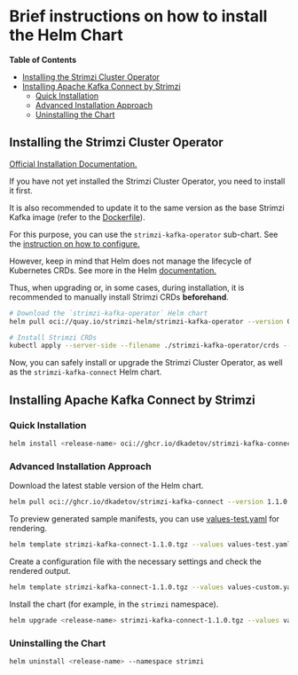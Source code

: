 
# Brief instructions on how to install the Helm Chart

**Table of Contents**
- [Installing the Strimzi Cluster Operator](#installing-strimzi-cluster-operator)
- [Installing Apache Kafka Connect by Strimzi](#installing-apache-kafka-connect-by-strimzi)
  - [Quick Installation](#quick-installation)
  - [Advanced Installation Approach](#advanced-installation-approach)
  - [Uninstalling the Chart](#uninstalling-the-chart)


## Installing the Strimzi Cluster Operator

[Official Installation Documentation.](https://github.com/strimzi/strimzi-kafka-operator/blob/main/helm-charts/helm3/strimzi-kafka-operator/README.md)

If you have not yet installed the Strimzi Cluster Operator, you need to install it first.

It is also recommended to update it to the same version as the base Strimzi Kafka image (refer to the [Dockerfile](/Dockerfile)).

For this purpose, you can use the `strimzi-kafka-operator` sub-chart. See the [instruction on how to configure.](/docs/HOW-TO-CONFIGURE.md#cluster-operator)

However, keep in mind that Helm does not manage the lifecycle of Kubernetes CRDs. See more in the Helm [documentation.](https://helm.sh/docs/chart_best_practices/custom_resource_definitions/#some-caveats-and-explanations)

Thus, when upgrading or, in some cases, during installation, it is recommended to manually install Strimzi CRDs **beforehand**.

```bash
# Download the `strimzi-kafka-operator` Helm chart
helm pull oci://quay.io/strimzi-helm/strimzi-kafka-operator --version 0.45.0 --untar

# Install Strimzi CRDs
kubectl apply --server-side --filename ./strimzi-kafka-operator/crds --recursive --namespace strimzi
```

Now, you can safely install or upgrade the Strimzi Cluster Operator, as well as the `strimzi-kafka-connect` Helm chart.


## Installing Apache Kafka Connect by Strimzi

### Quick Installation

```bash
helm install <release-name> oci://ghcr.io/dkadetov/strimzi-kafka-connect --version 1.1.0 --values <customized-values-file> --namespace strimzi
```

### Advanced Installation Approach

Download the latest stable version of the Helm chart.

```bash
helm pull oci://ghcr.io/dkadetov/strimzi-kafka-connect --version 1.1.0
```

To preview generated sample manifests, you can use [values-test.yaml](/helm/values-test.yaml) for rendering.

```bash
helm template strimzi-kafka-connect-1.1.0.tgz --values values-test.yaml
```

Create a configuration file with the necessary settings and check the rendered output.

```bash
helm template strimzi-kafka-connect-1.1.0.tgz --values values-custom.yaml
```

Install the chart (for example, in the `strimzi` namespace).

```bash
helm upgrade <release-name> strimzi-kafka-connect-1.1.0.tgz --values values-custom.yaml --install --namespace strimzi
```

### Uninstalling the Chart

```bash
helm uninstall <release-name> --namespace strimzi
```
